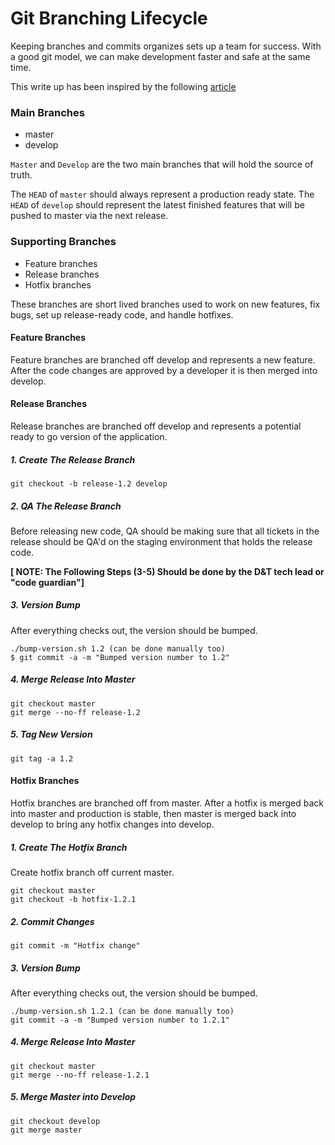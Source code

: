 # Git Branching Lifecycle
Keeping branches and commits organizes sets up a team for success. With a good git model, we can make development faster and safe at the same time.

This write up has been inspired by the following [article](https://nvie.com/posts/a-successful-git-branching-model/)

### Main Branches
- master
- develop

`Master` and `Develop` are the two main branches that will hold the source of truth.

The `HEAD` of `master` should always represent a production ready state. The `HEAD` of `develop` should represent the latest finished features that will be pushed to master via the next release.

### Supporting Branches
- Feature branches
- Release branches
- Hotfix branches

These branches are short lived branches used to work on new features, fix bugs, set up release-ready code, and handle hotfixes.

#### Feature Branches
Feature branches are branched off develop and represents a new feature. After the code changes are approved by a developer it is then merged into develop.

#### Release Branches
Release branches are branched off develop and represents a potential ready to go version of the application.

##### 1. Create The Release Branch
`git checkout -b release-1.2 develop`

##### 2. QA The Release Branch
Before releasing new code, QA should be making sure that all tickets in the release should be QA'd on the staging environment that holds the release code.

__[ NOTE: The Following Steps (3-5) Should be done by the D&T tech lead or "code guardian"]__

##### 3. Version Bump
After everything checks out, the version should be bumped.
```
./bump-version.sh 1.2 (can be done manually too)
$ git commit -a -m "Bumped version number to 1.2"
```

##### 4. Merge Release Into Master
```
git checkout master
git merge --no-ff release-1.2
```

##### 5. Tag New Version
```
git tag -a 1.2
```

#### Hotfix Branches
Hotfix branches are branched off from master. After a hotfix is merged back into master and production is stable, then master is merged back into develop to bring any hotfix changes into develop.

##### 1. Create The Hotfix Branch
Create hotfix branch off current master.
```
git checkout master
git checkout -b hotfix-1.2.1
```
##### 2. Commit Changes
```
git commit -m "Hotfix change"
```
##### 3. Version Bump
After everything checks out, the version should be bumped.
```
./bump-version.sh 1.2.1 (can be done manually too)
git commit -a -m "Bumped version number to 1.2.1"
```
##### 4. Merge Release Into Master
```
git checkout master
git merge --no-ff release-1.2.1
```

##### 5. Merge Master into Develop
```
git checkout develop
git merge master
```
